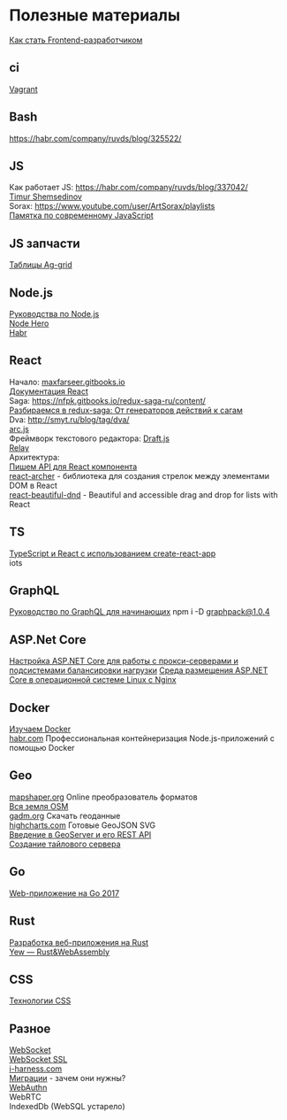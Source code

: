 # Полезные материалы
[Как стать Frontend-разработчиком](https://vk.com/@simbirsoft-kak-stat-frontend-razrabotchikom)

## ci
[Vagrant](https://help.ubuntu.ru/wiki/vagrant)<br>

## Bash
https://habr.com/company/ruvds/blog/325522/

## JS
Как работает JS: https://habr.com/company/ruvds/blog/337042/<br>
[Timur Shemsedinov](https://www.youtube.com/user/sthxnp/videos)<br>
Sorax: https://www.youtube.com/user/ArtSorax/playlists<br>
[Памятка по современному JavaScript](https://github.com/mbeaudru/modern-js-cheatsheet/blob/master/translations/ru-RU.md)

## JS запчасти
[Таблицы Ag-grid](https://www.ag-grid.com/)

## Node.js
[Руководства по Node.js](https://nodeguide.ru/doc/)<br>
[Node Hero](https://medium.com/devschacht/node-hero-6a07ef8d822d)<br>
[Habr](https://habr.com/ru/hub/nodejs/)

## React
Начало: [maxfarseer.gitbooks.io](https://maxfarseer.gitbooks.io/react-course-ru-v2/content/)<br>
[Документация React](https://learn-reactjs.ru/home)<br>
Saga: https://nfpk.gitbooks.io/redux-saga-ru/content/<br>
[Разбираемся в redux-saga: От генераторов действий к сагам](https://habr.com/post/351168/)<br>
Dva: http://smyt.ru/blog/tag/dva/<br>
[arc.js](https://blog.maddevs.io/%D0%BB%D1%83%D1%87%D1%88%D0%B0%D1%8F-%D0%B0%D1%80%D1%85%D0%B8%D1%82%D0%B5%D0%BA%D1%82%D1%83%D1%80%D0%B0-%D0%B4%D0%BB%D1%8F-react-%D0%BF%D1%80%D0%BE%D0%B5%D0%BA%D1%82%D0%B0-2f6f1feedc13)<br>
Фреймворк текстового редактора: [Draft.js](https://medium.com/factorymn/draft-js-%D1%84%D1%80%D0%B5%D0%B9%D0%BC%D0%B2%D0%BE%D1%80%D0%BA-%D0%B4%D0%BB%D1%8F-%D1%81%D0%BE%D0%B7%D0%B4%D0%B0%D0%BD%D0%B8%D1%8F-%D1%82%D0%B5%D0%BA%D1%81%D1%82%D0%BE%D0%B2%D1%8B%D1%85-%D1%80%D0%B5%D0%B4%D0%B0%D0%BA%D1%82%D0%BE%D1%80%D0%BE%D0%B2-%D0%BE%D1%82-facebook-ea8e9102aa1)<br>
[Relay](http://code.i-harness.com/ru/docs/relay/index)<br>
Архитектура:<br>
[Пишем API для React компонента](https://habr.com/ru/post/459272/)<br>
[react-archer](https://github.com/pierpo/react-archer) - библиотека для создания стрелок между элементами DOM в React<br>
[react-beautiful-dnd](https://github.com/atlassian/react-beautiful-dnd) - Beautiful and accessible drag and drop for lists with React

## TS
[TypeScript и React с использованием create-react-app](https://dev-gang.ru/article/typescript-i-react-s-ispolzovaniem-create-react-app-poshagovoe-rukovodstvo-po-nastroike-vashego-pervogo-prilozhenija/)<br>
iots

## GraphQL
[Руководство по GraphQL для начинающих](https://tproger.ru/translations/graphql-beginners-guide/?utm_source=pulse_mail_ru)
npm i -D graphpack@1.0.4

## ASP.Net Core
[Настройка ASP.NET Core для работы с прокси-серверами и подсистемами балансировки нагрузки](https://docs.microsoft.com/ru-ru/aspnet/core/host-and-deploy/proxy-load-balancer?view=aspnetcore-2.1)
[Среда размещения ASP.NET Core в операционной системе Linux с Nginx](https://docs.microsoft.com/ru-ru/aspnet/core/host-and-deploy/linux-nginx?view=aspnetcore-2.1)

## Docker
[Изучаем Docker](https://habr.com/ru/company/ruvds/blog/438796/)<br>
[habr.com](https://habr.com/ru/company/ruvds/blog/440656/) Профессиональная контейнеризация Node.js-приложений с помощью Docker

## Geo
[mapshaper.org](https://mapshaper.org/) Online преобразователь форматов<br>
[Вся земля OSM](https://planet.openstreetmap.org/)<br>
[gadm.org](https://gadm.org/) Скачать геоданные<br>
[highcharts.com](http://code.highcharts.com/mapdata/) Готовые GeoJSON SVG<br>
[Введение в GeoServer и его REST API](https://www.ibm.com/developerworks/ru/library/os-geoserver/)<br>
[Создание тайлового сервера](http://gis-lab.info/qa/mod_tile.html)

## Go
[Web-приложение на Go 2017](https://habr.com/ru/post/329582/)

## Rust
[Разработка веб-приложения на Rust](https://habr.com/ru/company/ruvds/blog/416933/)<br>
[Yew — Rust&WebAssembly](https://habr.com/ru/company/jugru/blog/422253/)

## CSS
[Технологии CSS](https://habr.com/ru/company/oleg-bunin/blog/450824/)<br>

## Разное
[WebSocket](https://hharek.ru/%D0%B2%D0%B5%D0%B1-%D1%81%D0%BE%D0%BA%D0%B5%D1%82%D1%8B-%D0%B2-%D0%BA%D0%B0%D0%B6%D0%B4%D1%8B%D0%B9-%D0%B4%D0%BE%D0%BC)<br>
[WebSocket SSL](https://github.com/websockets/ws/blob/master/examples/ssl.js)<br>
[i-harness.com](http://code.i-harness.com/ru/docs/)<br>
[Миграции](https://habr.com/ru/post/121265/) - зачем они нужны?<br>
[WebAuthn](https://habr.com/ru/company/1cloud/blog/353966/)<br>
WebRTC<br>
IndexedDb (WebSQL устарело)
